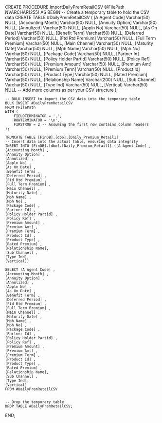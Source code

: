 CREATE PROCEDURE ImportDailyPremRetailCSV
    @FilePath NVARCHAR(255)
AS
BEGIN
    -- Create a temporary table to hold the CSV data
    CREATE TABLE #DailyPremRetailCSV (
        [A Agent Code] Varchar(50) NULL,
	[Accounting Month] Varchar(50) NULL,
	[Annuity Option] Varchar(50) NULL,
	[Annulized] Varchar(50) NULL,
	[Appln No] Varchar(50) NULL,
	[As On Date] Varchar(50) NULL,
	[Benefit Term] Varchar(50) NULL,
	[Deferred Period] Varchar(50) NULL,
	[Ftd Rtd Premium] Varchar(50) NULL,
	[Full Term Premium] Varchar(50) NULL,
	[Main Channel] Varchar(50) NULL,
	[Maturity Date] Varchar(50) NULL,
	[Mph Name] Varchar(50) NULL,
	[Mph No] Varchar(50) NULL,
	[Package Code] Varchar(50) NULL,
	[Partner Id] Varchar(50) NULL,
	[Policy Holder Partid] Varchar(50) NULL,
	[Policy Ref] Varchar(50) NULL,
	[Premium Amount] Varchar(50) NULL,
	[Premium Amt] Varchar(50) NULL,
	[Premium Term] Varchar(50) NULL,
	[Product Id] Varchar(50) NULL,
	[Product Type] Varchar(50) NULL,
	[Rated Premium] Varchar(50) NULL,
	[Relationship Name] Varchar(200) NULL,
	[Sub Channel] Varchar(50) NULL,
	[Type Ind] Varchar(50) NULL,
	[Vertical] Varchar(50) NULL
        -- Add more columns as per your CSV structure
    );
	
    -- BULK INSERT to import the CSV data into the temporary table
    BULK INSERT #DailyPremRetailCSV
    FROM @FilePath
    WITH (
        FIELDTERMINATOR = ',',
        ROWTERMINATOR = '\n',
        FIRSTROW = 2 -- Assuming the first row contains column headers
    );

	TRUNCATE TABLE [FinDB].[dbo].[Daily_Premium_Retail1]
    -- Insert data into the actual table, ensuring data integrity
    INSERT INTO [FinDB].[dbo].[Daily_Premium_Retail1] ([A Agent Code] ,
	[Accounting Month] ,
	[Annuity Option] ,
	[Annulized] ,
	[Appln No] ,
	[As On Date] ,
	[Benefit Term] ,
	[Deferred Period] ,
	[Ftd Rtd Premium] ,
	[Full Term Premium] ,
	[Main Channel] ,
	[Maturity Date] ,
	[Mph Name] ,
	[Mph No] ,
	[Package Code] ,
	[Partner Id] ,
	[Policy Holder Partid] ,
	[Policy Ref] ,
	[Premium Amount] ,
	[Premium Amt] ,
	[Premium Term] ,
	[Product Id] ,
	[Product Type] ,
	[Rated Premium] ,
	[Relationship Name],
	[Sub Channel] ,
	[Type Ind],
	[Vertical])

    SELECT [A Agent Code] ,
	[Accounting Month] ,
	[Annuity Option] ,
	[Annulized] ,
	[Appln No] ,
	[As On Date] ,
	[Benefit Term] ,
	[Deferred Period] ,
	[Ftd Rtd Premium] ,
	[Full Term Premium] ,
	[Main Channel] ,
	[Maturity Date] ,
	[Mph Name] ,
	[Mph No] ,
	[Package Code] ,
	[Partner Id] ,
	[Policy Holder Partid] ,
	[Policy Ref] ,
	[Premium Amount] ,
	[Premium Amt] ,
	[Premium Term] ,
	[Product Id] ,
	[Product Type] ,
	[Rated Premium] ,
	[Relationship Name],
	[Sub Channel] ,
	[Type Ind],
	[Vertical]
    FROM #DailyPremRetailCSV


    -- Drop the temporary table
    DROP TABLE #DailyPremRetailCSV;
END;


